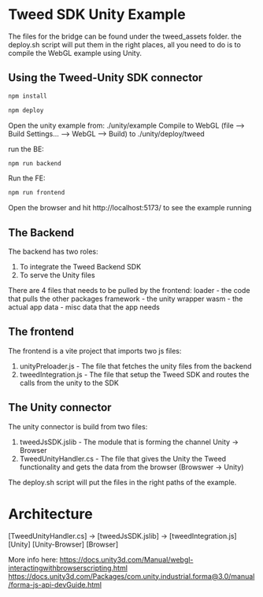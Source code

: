 # Tweed SDK Unity Example

The files for the bridge can be found under the tweed_assets folder.
the deploy.sh script will put them in the right places, all you need to do is to compile the WebGL example using Unity.

## Using the Tweed-Unity SDK connector

```js
npm install
```

```js
npm deploy
```

Open the unity example from: ./unity/example
Compile to WebGL (file --> Build Settings... --> WebGL --> Build) to ./unity/deploy/tweed

run the BE:
```js
npm run backend
```

Run the FE:
```js
npm run frontend
```

Open the browser and hit http://localhost:5173/ to see the example running

## The Backend
The backend has two roles: 
1. To integrate the Tweed Backend SDK
2. To serve the Unity files 

There are 4 files that needs to be pulled by the frontend: 
loader - the code that pulls the other packages
framework - the unity wrapper 
wasm - the actual app
data - misc data that the app needs

## The frontend 
The frontend is a vite project that imports two js files:
1. unityPreloader.js - The file that fetches the unity files from the backend
2. tweedIntegration.js - The file that setup the Tweed SDK and routes the calls from the unity to the SDK

## The Unity connector
The unity connector is build from two files: 
1. tweedJsSDK.jslib - The module that is forming the channel Unity -> Browser
2. TweedUnityHandler.cs - The file that gives the Unity the Tweed functionality and gets the data from the browser (Browswer -> Unity)

The deploy.sh script will put the files in the right paths of the example.

# Architecture
[TweedUnityHandler.cs] -> [tweedJsSDK.jslib] -> [tweedIntegration.js]   
       [Unity]             [Unity-Browser]            [Browser]

More info here: 
https://docs.unity3d.com/Manual/webgl-interactingwithbrowserscripting.html
https://docs.unity3d.com/Packages/com.unity.industrial.forma@3.0/manual/forma-js-api-devGuide.html


